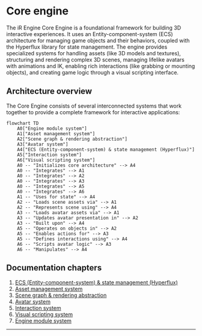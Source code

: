 # Core engine

The iR Engine Core Engine is a foundational framework for building 3D interactive experiences. It uses an Entity-component-system (ECS) architecture for managing game objects and their behaviors, coupled with the Hyperflux library for state management. The engine provides specialized systems for handling assets (like 3D models and textures), structuring and rendering complex 3D scenes, managing lifelike avatars with animations and IK, enabling rich interactions (like grabbing or mounting objects), and creating game logic through a visual scripting interface.

## Architecture overview

The Core Engine consists of several interconnected systems that work together to provide a complete framework for interactive applications:

```mermaid
flowchart TD
    A0["Engine module system"]
    A1["Asset management system"]
    A2["Scene graph & rendering abstraction"]
    A3["Avatar system"]
    A4["ECS (Entity-component-system) & state management (Hyperflux)"]
    A5["Interaction system"]
    A6["Visual scripting system"]
    A0 -- "Initializes core architecture" --> A4
    A0 -- "Integrates" --> A1
    A0 -- "Integrates" --> A2
    A0 -- "Integrates" --> A3
    A0 -- "Integrates" --> A5
    A0 -- "Integrates" --> A6
    A1 -- "Uses for state" --> A4
    A2 -- "Loads scene assets via" --> A1
    A2 -- "Represents scene using" --> A4
    A3 -- "Loads avatar assets via" --> A1
    A3 -- "Updates avatar presentation in" --> A2
    A3 -- "Built upon" --> A4
    A5 -- "Operates on objects in" --> A2
    A5 -- "Enables actions for" --> A3
    A5 -- "Defines interactions using" --> A4
    A6 -- "Scripts avatar logic" --> A3
    A6 -- "Manipulates" --> A4
```

## Documentation chapters

1. [ECS (Entity-component-system) & state management (Hyperflux)](01_ecs__entity_component_system____state_management__hyperflux__.md)
2. [Asset management system](02_asset_management_system_.md)
3. [Scene graph & rendering abstraction](03_scene_graph___rendering_abstraction_.md)
4. [Avatar system](04_avatar_system_.md)
5. [Interaction system](05_interaction_system_.md)
6. [Visual scripting system](06_visual_scripting_system_.md)
7. [Engine module system](07_engine_module_system_.md)

---


